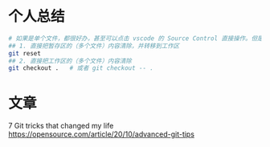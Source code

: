 
# 个人总结

```sh
# 如果是单个文件，都很好办，甚至可以点击 vscode 的 Source Control 直接操作。但是如果是多个文件，还是需要一个命令搞定。
## 1. 直接把暂存区的（多个文件）内容清除，并转移到工作区
git reset
## 2. 直接把工作区的（多个文件）内容清除
git checkout .   # 或者 git checkout -- .
```

# 文章

7 Git tricks that changed my life https://opensource.com/article/20/10/advanced-git-tips
